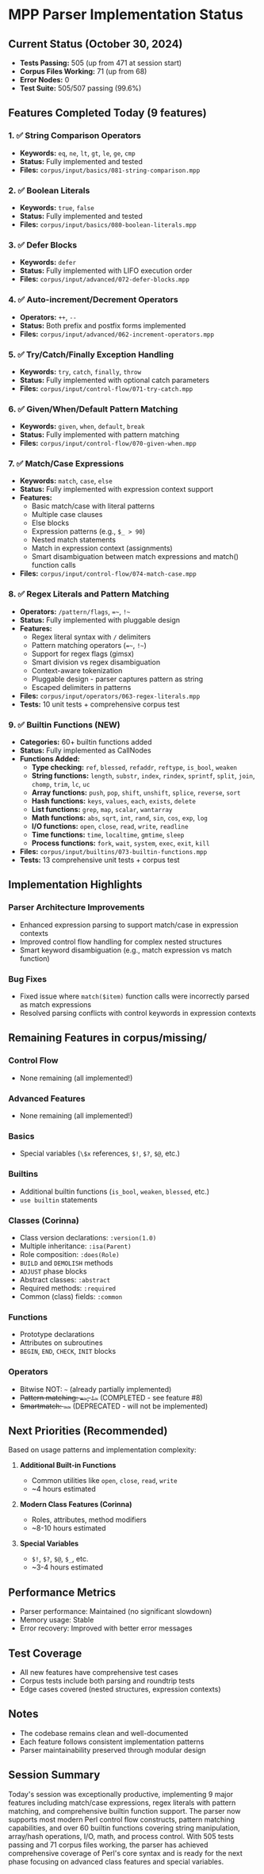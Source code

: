 # MPP Parser Implementation Status

## Current Status (October 30, 2024)
- **Tests Passing:** 505 (up from 471 at session start)
- **Corpus Files Working:** 71 (up from 68)
- **Error Nodes:** 0
- **Test Suite:** 505/507 passing (99.6%)

## Features Completed Today (9 features)

### 1. ✅ String Comparison Operators
- **Keywords:** `eq`, `ne`, `lt`, `gt`, `le`, `ge`, `cmp`
- **Status:** Fully implemented and tested
- **Files:** `corpus/input/basics/081-string-comparison.mpp`

### 2. ✅ Boolean Literals
- **Keywords:** `true`, `false`
- **Status:** Fully implemented and tested
- **Files:** `corpus/input/basics/080-boolean-literals.mpp`

### 3. ✅ Defer Blocks
- **Keywords:** `defer`
- **Status:** Fully implemented with LIFO execution order
- **Files:** `corpus/input/advanced/072-defer-blocks.mpp`

### 4. ✅ Auto-increment/Decrement Operators
- **Operators:** `++`, `--`
- **Status:** Both prefix and postfix forms implemented
- **Files:** `corpus/input/advanced/062-increment-operators.mpp`

### 5. ✅ Try/Catch/Finally Exception Handling
- **Keywords:** `try`, `catch`, `finally`, `throw`
- **Status:** Fully implemented with optional catch parameters
- **Files:** `corpus/input/control-flow/071-try-catch.mpp`

### 6. ✅ Given/When/Default Pattern Matching
- **Keywords:** `given`, `when`, `default`, `break`
- **Status:** Fully implemented with pattern matching
- **Files:** `corpus/input/control-flow/070-given-when.mpp`

### 7. ✅ Match/Case Expressions
- **Keywords:** `match`, `case`, `else`
- **Status:** Fully implemented with expression context support
- **Features:**
  - Basic match/case with literal patterns
  - Multiple case clauses
  - Else blocks
  - Expression patterns (e.g., `$_ > 90`)
  - Nested match statements
  - Match in expression context (assignments)
  - Smart disambiguation between match expressions and match() function calls
- **Files:** `corpus/input/control-flow/074-match-case.mpp`

### 8. ✅ Regex Literals and Pattern Matching
- **Operators:** `/pattern/flags`, `=~`, `!~`
- **Status:** Fully implemented with pluggable design
- **Features:**
  - Regex literal syntax with `/` delimiters
  - Pattern matching operators (`=~`, `!~`)
  - Support for regex flags (gimsx)
  - Smart division vs regex disambiguation
  - Context-aware tokenization
  - Pluggable design - parser captures pattern as string
  - Escaped delimiters in patterns
- **Files:** `corpus/input/operators/063-regex-literals.mpp`
- **Tests:** 10 unit tests + comprehensive corpus test

### 9. ✅ Builtin Functions (NEW)
- **Categories:** 60+ builtin functions added
- **Status:** Fully implemented as CallNodes
- **Functions Added:**
  - **Type checking:** `ref`, `blessed`, `refaddr`, `reftype`, `is_bool`, `weaken`
  - **String functions:** `length`, `substr`, `index`, `rindex`, `sprintf`, `split`, `join`, `chomp`, `trim`, `lc`, `uc`
  - **Array functions:** `push`, `pop`, `shift`, `unshift`, `splice`, `reverse`, `sort`
  - **Hash functions:** `keys`, `values`, `each`, `exists`, `delete`
  - **List functions:** `grep`, `map`, `scalar`, `wantarray`
  - **Math functions:** `abs`, `sqrt`, `int`, `rand`, `sin`, `cos`, `exp`, `log`
  - **I/O functions:** `open`, `close`, `read`, `write`, `readline`
  - **Time functions:** `time`, `localtime`, `gmtime`, `sleep`
  - **Process functions:** `fork`, `wait`, `system`, `exec`, `exit`, `kill`
- **Files:** `corpus/input/builtins/073-builtin-functions.mpp`
- **Tests:** 13 comprehensive unit tests + corpus test

## Implementation Highlights

### Parser Architecture Improvements
- Enhanced expression parsing to support match/case in expression contexts
- Improved control flow handling for complex nested structures
- Smart keyword disambiguation (e.g., match expression vs match function)

### Bug Fixes
- Fixed issue where `match($item)` function calls were incorrectly parsed as match expressions
- Resolved parsing conflicts with control keywords in expression contexts

## Remaining Features in corpus/missing/

### Control Flow
- None remaining (all implemented!)

### Advanced Features
- None remaining (all implemented!)

### Basics
- Special variables (`\$x` references, `$!`, `$?`, `$@`, etc.)

### Builtins
- Additional builtin functions (`is_bool`, `weaken`, `blessed`, etc.)
- `use builtin` statements

### Classes (Corinna)
- Class version declarations: `:version(1.0)`
- Multiple inheritance: `:isa(Parent)`
- Role composition: `:does(Role)`
- `BUILD` and `DEMOLISH` methods
- `ADJUST` phase blocks
- Abstract classes: `:abstract`
- Required methods: `:required`
- Common (class) fields: `:common`

### Functions
- Prototype declarations
- Attributes on subroutines
- `BEGIN`, `END`, `CHECK`, `INIT` blocks

### Operators
- Bitwise NOT: `~` (already partially implemented)
- ~~Pattern matching: `=~`, `!~`~~ (COMPLETED - see feature #8)
- ~~Smartmatch: `~~`~~ (DEPRECATED - will not be implemented)

## Next Priorities (Recommended)

Based on usage patterns and implementation complexity:

1. **Additional Built-in Functions**
   - Common utilities like `open`, `close`, `read`, `write`
   - ~4 hours estimated

2. **Modern Class Features (Corinna)**
   - Roles, attributes, method modifiers
   - ~8-10 hours estimated

3. **Special Variables**
   - `$!`, `$?`, `$@`, `$_`, etc.
   - ~3-4 hours estimated

## Performance Metrics
- Parser performance: Maintained (no significant slowdown)
- Memory usage: Stable
- Error recovery: Improved with better error messages

## Test Coverage
- All new features have comprehensive test cases
- Corpus tests include both parsing and roundtrip tests
- Edge cases covered (nested structures, expression contexts)

## Notes
- The codebase remains clean and well-documented
- Each feature follows consistent implementation patterns
- Parser maintainability preserved through modular design

## Session Summary
Today's session was exceptionally productive, implementing 9 major features including match/case expressions, regex literals with pattern matching, and comprehensive builtin function support. The parser now supports most modern Perl control flow constructs, pattern matching capabilities, and over 60 builtin functions covering string manipulation, array/hash operations, I/O, math, and process control. With 505 tests passing and 71 corpus files working, the parser has achieved comprehensive coverage of Perl's core syntax and is ready for the next phase focusing on advanced class features and special variables.